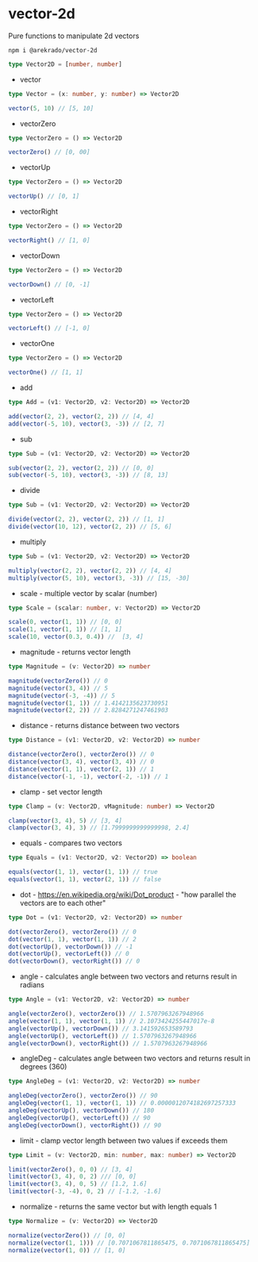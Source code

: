# vector-2d

Pure functions to manipulate 2d vectors

```
npm i @arekrado/vector-2d
```

```ts
type Vector2D = [number, number]
```

- vector

```ts
type Vector = (x: number, y: number) => Vector2D
```

```js
vector(5, 10) // [5, 10]
```

- vectorZero

```ts
type VectorZero = () => Vector2D
```

```js
vectorZero() // [0, 00]
```

- vectorUp

```ts
type VectorZero = () => Vector2D
```

```js
vectorUp() // [0, 1]
```

- vectorRight

```ts
type VectorZero = () => Vector2D
```

```js
vectorRight() // [1, 0]
```

- vectorDown

```ts
type VectorZero = () => Vector2D
```

```js
vectorDown() // [0, -1]
```

- vectorLeft

```ts
type VectorZero = () => Vector2D
```

```js
vectorLeft() // [-1, 0]
```

- vectorOne

```ts
type VectorZero = () => Vector2D
```

```js
vectorOne() // [1, 1]
```

- add

```ts
type Add = (v1: Vector2D, v2: Vector2D) => Vector2D
```

```js
add(vector(2, 2), vector(2, 2)) // [4, 4]
add(vector(-5, 10), vector(3, -3)) // [2, 7]
```

- sub

```ts
type Sub = (v1: Vector2D, v2: Vector2D) => Vector2D
```

```js
sub(vector(2, 2), vector(2, 2)) // [0, 0]
sub(vector(-5, 10), vector(3, -3)) // [8, 13]
```

- divide

```ts
type Sub = (v1: Vector2D, v2: Vector2D) => Vector2D
```

```js
divide(vector(2, 2), vector(2, 2)) // [1, 1]
divide(vector(10, 12), vector(2, 2)) // [5, 6]
```

- multiply

```ts
type Sub = (v1: Vector2D, v2: Vector2D) => Vector2D
```

```js
multiply(vector(2, 2), vector(2, 2)) // [4, 4]
multiply(vector(5, 10), vector(3, -3)) // [15, -30]
```

- scale - multiple vector by scalar (number)

```ts
type Scale = (scalar: number, v: Vector2D) => Vector2D
```

```js
scale(0, vector(1, 1)) // [0, 0]
scale(1, vector(1, 1)) // [1, 1]
scale(10, vector(0.3, 0.4)) //  [3, 4]
```

- magnitude - returns vector length

```ts
type Magnitude = (v: Vector2D) => number
```

```js
magnitude(vectorZero()) // 0
magnitude(vector(3, 4)) // 5
magnitude(vector(-3, -4)) // 5
magnitude(vector(1, 1)) // 1.4142135623730951
magnitude(vector(2, 2)) // 2.8284271247461903
```

- distance - returns distance between two vectors

```ts
type Distance = (v1: Vector2D, v2: Vector2D) => number
```

```js
distance(vectorZero(), vectorZero()) // 0
distance(vector(3, 4), vector(3, 4)) // 0
distance(vector(1, 1), vector(2, 1)) // 1
distance(vector(-1, -1), vector(-2, -1)) // 1
```

- clamp - set vector length

```ts
type Clamp = (v: Vector2D, vMagnitude: number) => Vector2D
```

```js
clamp(vector(3, 4), 5) // [3, 4]
clamp(vector(3, 4), 3) // [1.7999999999999998, 2.4]
```

- equals - compares two vectors

```ts
type Equals = (v1: Vector2D, v2: Vector2D) => boolean
```

```js
equals(vector(1, 1), vector(1, 1)) // true
equals(vector(1, 1), vector(2, 1)) // false
```

- dot - https://en.wikipedia.org/wiki/Dot_product - "how parallel the vectors are to each other"

```ts
type Dot = (v1: Vector2D, v2: Vector2D) => number
```

```js
dot(vectorZero(), vectorZero()) // 0
dot(vector(1, 1), vector(1, 1)) // 2
dot(vectorUp(), vectorDown()) // -1
dot(vectorUp(), vectorLeft()) // 0
dot(vectorDown(), vectorRight()) // 0
```

- angle - calculates angle between two vectors and returns result in radians

```ts
type Angle = (v1: Vector2D, v2: Vector2D) => number
```

```js
angle(vectorZero(), vectorZero()) // 1.5707963267948966
angle(vector(1, 1), vector(1, 1)) // 2.1073424255447017e-8
angle(vectorUp(), vectorDown()) // 3.141592653589793
angle(vectorUp(), vectorLeft()) // 1.5707963267948966
angle(vectorDown(), vectorRight()) // 1.5707963267948966
```

- angleDeg - calculates angle between two vectors and returns result in degrees (360)

```ts
type AngleDeg = (v1: Vector2D, v2: Vector2D) => number
```

```js
angleDeg(vectorZero(), vectorZero()) // 90
angleDeg(vector(1, 1), vector(1, 1)) // 0.0000012074182697257333
angleDeg(vectorUp(), vectorDown()) // 180
angleDeg(vectorUp(), vectorLeft()) // 90
angleDeg(vectorDown(), vectorRight()) // 90
```

- limit - clamp vector length between two values if exceeds them

```ts
type Limit = (v: Vector2D, min: number, max: number) => Vector2D
```

```js
limit(vectorZero(), 0, 0) // [3, 4]
limit(vector(3, 4), 0, 2) /// [0, 0]
limit(vector(3, 4), 0, 5) // [1.2, 1.6]
limit(vector(-3, -4), 0, 2) // [-1.2, -1.6]
```

- normalize - returns the same vector but with length equals 1

```ts
type Normalize = (v: Vector2D) => Vector2D
```

```js
normalize(vectorZero()) // [0, 0]
normalize(vector(1, 1))) // [0.7071067811865475, 0.7071067811865475]
normalize(vector(1, 0)) // [1, 0]
```
